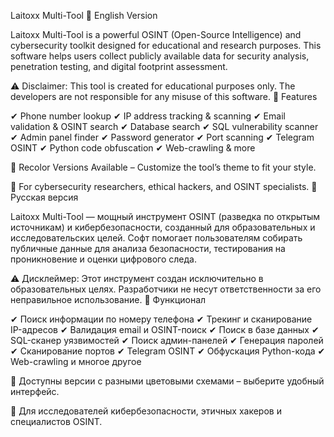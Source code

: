 Laitoxx Multi-Tool
📌 English Version

Laitoxx Multi-Tool is a powerful OSINT (Open-Source Intelligence) and cybersecurity toolkit designed for educational and research purposes. This software helps users collect publicly available data for security analysis, penetration testing, and digital footprint assessment.

⚠ Disclaimer: This tool is created for educational purposes only. The developers are not responsible for any misuse of this software.
🔹 Features

✔ Phone number lookup
✔ IP address tracking & scanning
✔ Email validation & OSINT search
✔ Database search
✔ SQL vulnerability scanner
✔ Admin panel finder
✔ Password generator
✔ Port scanning
✔ Telegram OSINT
✔ Python code obfuscation
✔ Web-crawling & more

🎨 Recolor Versions Available – Customize the tool’s theme to fit your style.

📌 For cybersecurity researchers, ethical hackers, and OSINT specialists.
📌 Русская версия

Laitoxx Multi-Tool — мощный инструмент OSINT (разведка по открытым источникам) и кибербезопасности, созданный для образовательных и исследовательских целей. Софт помогает пользователям собирать публичные данные для анализа безопасности, тестирования на проникновение и оценки цифрового следа.

⚠ Дисклеймер: Этот инструмент создан исключительно в образовательных целях. Разработчики не несут ответственности за его неправильное использование.
🔹 Функционал

✔ Поиск информации по номеру телефона
✔ Трекинг и сканирование IP-адресов
✔ Валидация email и OSINT-поиск
✔ Поиск в базе данных
✔ SQL-сканер уязвимостей
✔ Поиск админ-панелей
✔ Генерация паролей
✔ Сканирование портов
✔ Telegram OSINT
✔ Обфускация Python-кода
✔ Web-crawling и многое другое

🎨 Доступны версии с разными цветовыми схемами – выберите удобный интерфейс.

📌 Для исследователей кибербезопасности, этичных хакеров и специалистов OSINT.
